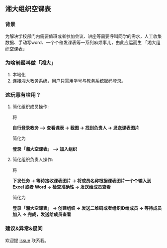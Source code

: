 ## 湘大组织空课表

### 背景

为解决学校部门内需要值班或者参加会议、讲座等需要呼叫同学的需求，人工收集数据、手动写word、一个个催发课表等一系列麻烦事儿，由此应运而生 「湘大组织空课表」

### 为啥前缀叫做「湘大」

1. 本地化
2. 连接湘大教务系统，用户只需用学号与教务系统密码登录。

### 这玩意有啥用？

1. 简化组织成员操作: 

	将
	
	**自行登录教务 —> 查看课表 -> 截图 -> 找到负责人 -> 发送课表图片**

	简化为

	**登录「湘大空课表」 —> 加入组织**

2. 简化组织负责人操作:

	将

	**下发任务 -> 等待接收课表图片 -> 将成员名称根据课表图片一个个输入到 Excel 或者 Word -> 检查准确性 -> 发送给成员查看**

	简化为

	**登录「湘大空课表」 -> 创建组织 -> 发送二维码或者组织ID给成员 -> 等待成员加入 -> 完成，发送给成员查看**

### 建议&异常&疑问

欢迎提 [issue](https://github.com/LBinin/emptyCourseTable/issues) 联系我。